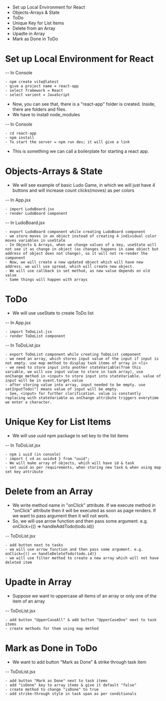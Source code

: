 - Set up Local Environment for React
- Objects-Arrays & State
- ToDo
- Unique Key for List Items
- Delete from an Array
- Upadte in Array
- Mark as Done in ToDo


# Set up Local Environment for React

-- In Console

    - npm create vite@latest
    - give a project name = react-app
    - select framework = React
    - select varient = JavaScript

- Now, you can see that, there is a "react-app" folder is created. Inside, there are folders and files.
- We have to install node_modules

-- In Console

    - cd react-app
    - npm install
    - To start the server = npm run dev; it will give a link

- This is something we can call a boilerplate for starting a react app.


# Objects-Arrays & State

- We will see example of basic Ludo Game, in which we will just have 4 buttons and will increase count clicks(moves) as per colors

-- In App.jsx

    - import LudoBoard.jsx
    - render LudoBoard component

-- In LudoBoard.jsx

    - export LudoBoard component while creating LudoBoard component
    - we store moves in an object instead of creating 4 individual color moves variables in useState
    - In Objects & Arrays, when we change values of a key, useState will not see it as change in object (as changes happens in same object but address of object does not change), so it will not re-render the component
    - Now, we will create a new updated object which will have new address. we will use spread, which will create new object.
    - We will use callback in set method, as new value depends on old value
    - Same things will happen with arrays


# ToDo

- We will use useState to create ToDo list

-- In App.jsx

    - import ToDoList.jsx
    - render ToDoList component

-- In ToDoList.jsx

    - export ToDoList component while creating ToDoList component
    - we need an array, which stores input value of the input if input is not empty. use map method to display task items of array in <li>
    - we need to store input into another stateVariable(from this variable, we will use input value to store in task array), use onChange method in <input> to store input into stateVariable. value of input will be in event.target.value
    - after storing value into array, input needed to be empty. use setInputTodo(") means value of input will be empty.
    - See, <input> for further clarification. value is constantly replacing with stateVariable as onChange attribute triggers everytime we enter a character.


# Unique Key for List Items

- We will use uuid npm package to set key to the list items

-- In ToDoList.jsx

    - npm i uuid (in console)
    - import { v4 as uuidv4 } from "uuid";
    - We will make array of objects, which will have id & task
    - set uuid as per requirements, when storing new task & when using map set key attribute


# Delete from an Array

- We write method name in "onClick" attribute. If we execute method in "onClick" attribute then it will be executed as soon as page renders. If we want to pass argument then it will not work.
- So, we will use arrow function and then pass some argument. e.g. onClick={() => handleAddTodo(todo.id)}

-- ToDoList.jsx

    - add button next to tasks
    - we will use arrow function and then pass some argument. e.g. onClick={() => handleDeleteTodo(todo.id)}
    - we will use filter method to create a new array which will not have deleted item


# Upadte in Array

- Suppose we want to uppercase all items of an array or only one of the item of an array

-- ToDoList.jsx

    - add button "UpperCaseAll" & add button "UpperCaseOne" next to task items
    - create methods for them using map method


# Mark as Done in ToDo

- We want to add button "Mark as Done" & strike through task item

-- ToDoList.jsx

    - add button "Mark as Done" next to task items
    - add "isDone" key to array items & give it default "false"
    - create method to change "isDone" to true
    - add strike-through style in task span as per conditionals